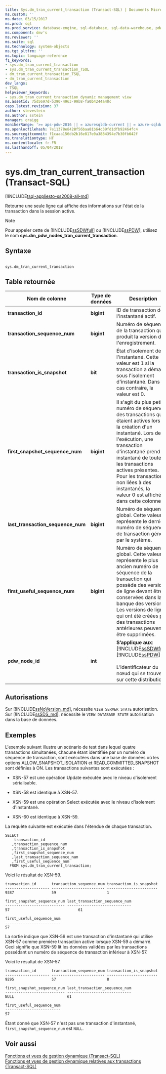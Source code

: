 ```yaml
---
title: Sys.dm_tran_current_transaction (Transact-SQL) | Documents Microsoft
ms.custom: ''
ms.date: 03/15/2017
ms.prod: sql
ms.prod_service: database-engine, sql-database, sql-data-warehouse, pdw
ms.component: dmv's
ms.reviewer: ''
ms.suite: sql
ms.technology: system-objects
ms.tgt_pltfrm: ''
ms.topic: language-reference
f1_keywords:
- sys.dm_tran_current_transaction
- sys.dm_tran_current_transaction_TSQL
- dm_tran_current_transaction_TSQL
- dm_tran_current_transaction
dev_langs:
- TSQL
helpviewer_keywords:
- sys.dm_tran_current_transaction dynamic management view
ms.assetid: 75d5697d-b390-4963-99b8-fa0b4244a40c
caps.latest.revision: 37
author: stevestein
ms.author: sstein
manager: craigg
monikerRange: '>= aps-pdw-2016 || = azuresqldb-current || = azure-sqldw-latest || >= sql-server-2016 || = sqlallproducts-allversions'
ms.openlocfilehash: 7e11378e8428f56baa81b64c39fd1dfb92464fc4
ms.sourcegitcommit: f1caaa156db2b16e817e0a3884394e7b30fb642f
ms.translationtype: HT
ms.contentlocale: fr-FR
ms.lasthandoff: 05/04/2018
---
```

# <a name="sysdmtrancurrenttransaction-transact-sql"></a>sys.dm_tran_current_transaction (Transact-SQL)
[!INCLUDE[tsql-appliesto-ss2008-all-md](../../includes/tsql-appliesto-ss2008-all-md.md)]

  Retourne une seule ligne qui affiche des informations sur l'état de la transaction dans la session active.  
  
> [!NOTE]  
>  Pour appeler cette de [!INCLUDE[ssSDWfull](../../includes/sssdwfull-md.md)] ou [!INCLUDE[ssPDW](../../includes/sspdw-md.md)], utilisez le nom **sys.dm_pdw_nodes_tran_current_transaction**.  
  
## <a name="syntax"></a>Syntaxe  
  
```  
  
sys.dm_tran_current_transaction  
```  
  
## <a name="table-returned"></a>Table retournée  
  
|Nom de colonne|Type de données| Description|  
|-----------------|---------------|-----------------|  
|**transaction_id**|**bigint**|ID de transaction de l'instantané actif.|  
|**transaction_sequence_num**|**bigint**|Numéro de séquence de la transaction qui produit la version de l'enregistrement.|  
|**transaction_is_snapshot**|**bit**|État d'isolement de l'instantané. Cette valeur est 1 si la transaction a démarré sous l'isolement d'instantané. Dans le cas contraire, la valeur est 0.|  
|**first_snapshot_sequence_num**|**bigint**|Il s'agit du plus petit numéro de séquence des transactions qui étaient actives lors de la création d'un instantané. Lors de l'exécution, une transaction d'instantané prend un instantané de toutes les transactions actives présentes. Pour les transactions non liées à des instantanés, la valeur 0 est affichée dans cette colonne.|  
|**last_transaction_sequence_num**|**bigint**|Numéro de séquence global. Cette valeur représente le dernier numéro de séquence de transaction généré par le système.|  
|**first_useful_sequence_num**|**bigint**|Numéro de séquence global. Cette valeur représente le plus ancien numéro de séquence de la transaction qui possède des versions de ligne devant être conservées dans la banque des versions. Les versions de ligne qui ont été créées par des transactions antérieures peuvent être supprimées.|  
|**pdw_node_id**|**int**|**S’applique aux**: [!INCLUDE[ssSDWfull](../../includes/sssdwfull-md.md)], [!INCLUDE[ssPDW](../../includes/sspdw-md.md)]<br /><br /> L’identificateur du nœud qui se trouve sur cette distribution.|  
  
## <a name="permissions"></a>Autorisations

Sur [!INCLUDE[ssNoVersion_md](../../includes/ssnoversion-md.md)], nécessite `VIEW SERVER STATE` autorisation.   
Sur [!INCLUDE[ssSDS_md](../../includes/sssds-md.md)], nécessite le `VIEW DATABASE STATE` autorisation dans la base de données.   
  
## <a name="examples"></a>Exemples  
 L'exemple suivant illustre un scénario de test dans lequel quatre transactions simultanées, chacune étant identifiée par un numéro de séquence de transaction, sont exécutées dans une base de données où les options ALLOW_SNAPSHOT_ISOLATION et READ_COMMITTED_SNAPSHOT sont définies à ON. Les transactions suivantes sont exécutées :  
  
-   XSN-57 est une opération Update exécutée avec le niveau d'isolement sérialisable.  
  
-   XSN-58 est identique à XSN-57.  
  
-   XSN-59 est une opération Select exécutée avec le niveau d'isolement d'instantané.  
  
-   XSN-60 est identique à XSN-59.  
  
 La requête suivante est exécutée dans l'étendue de chaque transaction.  
  
```  
SELECT   
    transaction_id  
   ,transaction_sequence_num  
   ,transaction_is_snapshot  
   ,first_snapshot_sequence_num  
   ,last_transaction_sequence_num  
   ,first_useful_sequence_num  
  FROM sys.dm_tran_current_transaction;  
```  
  
 Voici le résultat de XSN-59.  
  
```  
transaction_id       transaction_sequence_num transaction_is_snapshot  
-------------------- ------------------------ -----------------------  
9387                 59                       1                         
  
first_snapshot_sequence_num last_transaction_sequence_num  
--------------------------- -----------------------------  
57                               61                        
  
first_useful_sequence_num  
-------------------------  
57  
```  
  
 La sortie indique que XSN-59 est une transaction d'instantané qui utilise XSN-57 comme première transaction active lorsque XSN-59 a démarré. Ceci signifie que XSN-59 lit les données validées par les transactions possédant un numéro de séquence de transaction inférieur à XSN-57.  
  
 Voici le résultat de XSN-57.  
  
```  
transaction_id       transaction_sequence_num transaction_is_snapshot  
-------------------- ------------------------ -----------------------  
9295                 57                       0  
  
first_snapshot_sequence_num last_transaction_sequence_num  
--------------------------- -----------------------------  
NULL                        61  
  
first_useful_sequence_num  
-------------------------  
57  
```  
  
 Étant donné que XSN-57 n'est pas une transaction d'instantané, `first_snapshot_sequence_num` est `NULL`.  
  
## <a name="see-also"></a>Voir aussi  
 [Fonctions et vues de gestion dynamique &#40;Transact-SQL&#41;](~/relational-databases/system-dynamic-management-views/system-dynamic-management-views.md)   
 [Fonctions et vues de gestion dynamique relatives aux transactions &#40;Transact-SQL&#41;](../../relational-databases/system-dynamic-management-views/transaction-related-dynamic-management-views-and-functions-transact-sql.md)  
  
  


